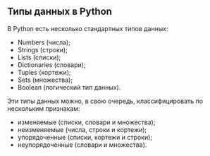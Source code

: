 ## Типы данных в Python

В Python есть несколько стандартных типов данных:

* Numbers (числа);
* Strings (строки);
* Lists (списки);
* Dictionaries (словари);
* Tuples (кортежи);
* Sets (множества);
* Boolean (логический тип данных).

Эти типы данных можно, в свою очередь, классифицировать по нескольким признакам:

* изменяемые (списки, словари и множества);
* неизменяемые (числа, строки и кортежи);
* упорядоченные (списки, кортежи и строки);
* неупорядоченные (словари и множества).
